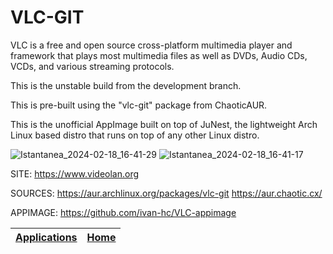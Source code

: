 # VLC-GIT

 VLC is a free and open source cross-platform multimedia player and framework that plays most multimedia files as  well as DVDs, Audio CDs, VCDs, and  various streaming  protocols. 
 
 This is the unstable build from the development branch.
 
 This is pre-built using the "vlc-git" package from ChaoticAUR.
 
 This is the unofficial AppImage built on top of JuNest, the lightweight  Arch Linux based distro that runs on top of any other Linux distro.

 ![Istantanea_2024-02-18_16-41-29](https://github.com/Portable-Linux-Apps/Portable-Linux-Apps.github.io/assets/88724353/6d2747e1-e485-4216-ab87-b65d57713bf2)
 ![Istantanea_2024-02-18_16-41-17](https://github.com/Portable-Linux-Apps/Portable-Linux-Apps.github.io/assets/88724353/7f73b92b-b619-480e-91f8-8911aa1c80ea)
 
 SITE: https://www.videolan.org

 SOURCES: https://aur.archlinux.org/packages/vlc-git https://aur.chaotic.cx/
 
 APPIMAGE: https://github.com/ivan-hc/VLC-appimage

 | [Applications](https://portable-linux-apps.github.io/apps.html) | [Home](https://portable-linux-apps.github.io)
 | --- | --- |
